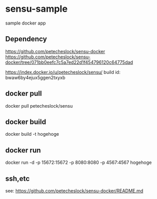 sensu-sample
============

sample docker app

## Dependency


https://github.com/petecheslock/sensu-docker
https://github.com/petecheslock/sensu-docker/tree/071bb0eefc7c5a7ed22d1f454796120c64775dad

https://index.docker.io/u/petecheslock/sensu/
build id: bwaw6by4ejux5ggen2txyxb

## docker pull
docker pull petecheslock/sensu

## docker build
docker build -t hogehoge

## docker run
docker run -d -p 15672:15672 -p 8080:8080 -p 4567:4567 hogehoge

## ssh,etc

see:
https://github.com/petecheslock/sensu-docker/README.md
